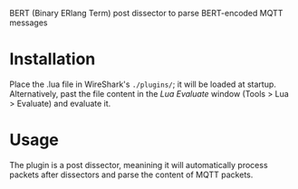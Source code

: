 BERT (Binary ERlang Term) post dissector to parse BERT-encoded MQTT messages

Installation
============

Place the .lua file in WireShark's `./plugins/`; it will be loaded at startup.
Alternatively, past the file content in the _Lua Evaluate_ window (Tools > Lua > Evaluate)
and evaluate it.

Usage
=====

The plugin is a post dissector, meanining it will automatically process packets after 
dissectors and parse the content of MQTT packets. 
